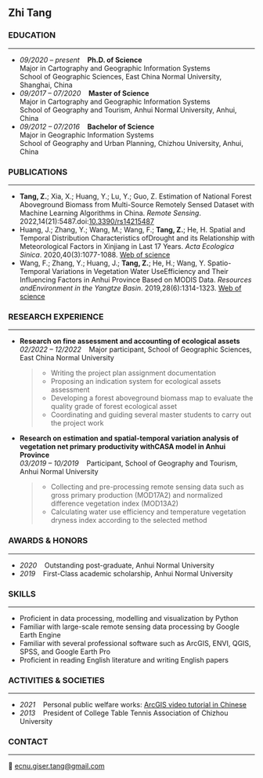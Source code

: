 ## **Zhi Tang**
### **EDUCATION**
---
- *09/2020 – present*&nbsp;&nbsp;&nbsp;&nbsp;**Ph.D. of Science**  
  Major in Cartography and Geographic Information Systems  
  School of Geographic Sciences, East China Normal University, Shanghai, China
- *09/2017 – 07/2020*&nbsp;&nbsp;&nbsp;&nbsp;**Master of Science**  
  Major in Cartography and Geographic Information Systems  
  School of Geography and Tourism, Anhui Normal University, Anhui, China
- *09/2012 – 07/2016*&nbsp;&nbsp;&nbsp;&nbsp;**Bachelor of Science**  
  Major in Geographic Information Systems  
  School of Geography and Urban Planning, Chizhou University, Anhui, China

### **PUBLICATIONS**
---
- **Tang, Z.**; Xia, X.; Huang, Y.; Lu, Y.; Guo, Z. Estimation of National Forest Aboveground Biomass from Multi-Source Remotely Sensed Dataset with Machine Learning Algorithms in China. *Remote Sensing*. 2022,14(21):5487.doi:[10.3390/rs14215487](https://www.mdpi.com/2072-4292/14/21/5487)
- Huang, J.; Zhang, Y.; Wang, M.; Wang, F.; **Tang, Z.**; He, H. Spatial and Temporal Distribution Characteristics ofDrought and its Relationship with Meteorological Factors in Xinjiang in Last 17 Years. *Acta Ecologica Sinica*. 2020,40(3):1077-1088. [Web of science](https://www.webofscience.com/wos/alldb/full-record/CSCD:6674556)
- Wang, F.; Zhang, Y.; Huang, J.; **Tang, Z.**; He, H.; Wang, Y. Spatio-Temporal Variations in Vegetation Water UseEfficiency and Their Influencing Factors in Anhui Province Based on MODIS Data. *Resources andEnvironment in the Yangtze Basin*. 2019,28(6):1314-1323. [Web of science](https://www.webofscience.com/wos/alldb/full-record/CSCD:6524646)

### **RESEARCH EXPERIENCE**
---
- **Research on fine assessment and accounting of ecological assets**  
  *02/2022 – 12/2022*&nbsp;&nbsp;&nbsp;&nbsp;Major participant, School of Geographic Sciences, East China Normal University  
  
  > + Writing the project plan assignment documentation
  > + Proposing an indication system for ecological assets assessment
  > + Developing a forest aboveground biomass map to evaluate the quality grade of forest ecological asset
  > + Coordinating and guiding several master students to carry out the project work
- **Research on estimation and spatial-temporal variation analysis of vegetation net primary productivity withCASA model in Anhui Province**  
  *03/2019 – 10/2019*&nbsp;&nbsp;&nbsp;&nbsp;Participant, School of Geography and Tourism, Anhui Normal University  
  
  > + Collecting and pre-processing remote sensing data such as gross primary production (MOD17A2) and normalized difference vegetation index (MOD13A2)
  > + Calculating water use efficiency and temperature vegetation dryness index according to the selected method

### **AWARDS & HONORS**
---
- *2020*&nbsp;&nbsp;&nbsp;&nbsp;Outstanding post-graduate, Anhui Normal University
- *2019*&nbsp;&nbsp;&nbsp;&nbsp;First-Class academic scholarship, Anhui Normal University

### **SKILLS**
---
- Proficient in data processing, modelling and visualization by Python
- Familiar with large-scale remote sensing data processing by Google Earth Engine
- Familiar with several professional software such as ArcGIS, ENVI, QGIS, SPSS, and Google Earth Pro
- Proficient in reading English literature and writing English papers

### **ACTIVITIES & SOCIETIES**
---
- *2021*&nbsp;&nbsp;&nbsp;&nbsp;Personal public welfare works: [ArcGIS video tutorial in Chinese](https://www.bilibili.com/video/BV1w54y1a79R)
- *2013*&nbsp;&nbsp;&nbsp;&nbsp;President of College Table Tennis Association of Chizhou University

### **CONTACT**
---
📧 <ecnu.giser.tang@gmail.com>
